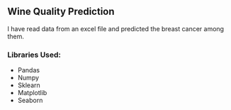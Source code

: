## Wine Quality Prediction
I have read data from an excel file and predicted the breast cancer among them.

### Libraries Used:
- Pandas
- Numpy
- Sklearn
- Matplotlib
- Seaborn